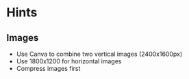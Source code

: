 # Hints

## Images

- Use Canva to combine two vertical images (2400x1600px)
- Use 1800x1200 for horizontal images
- Compress images first
